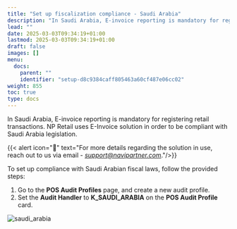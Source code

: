 ```yaml
---
title: "Set up fiscalization compliance - Saudi Arabia"
description: "In Saudi Arabia, E-invoice reporting is mandatory for registering retail transactions. NP Retail uses E-Invoice solution in order to be compliant with Saudi Arabia legislation."
lead: ""
date: 2025-03-03T09:34:19+01:00
lastmod: 2025-03-03T09:34:19+01:00
draft: false
images: []
menu:
  docs:
    parent: ""
    identifier: "setup-d8c9384caff805463a60cf487e06cc02"
weight: 855
toc: true
type: docs
---
```


In Saudi Arabia, E-invoice reporting is mandatory for registering retail transactions. NP Retail uses E-Invoice solution in order to be compliant with Saudi Arabia legislation.


  {{< alert icon="📝" text="For more details regarding the solution in use, reach out to us via email - <i>support@navipartner.com</i>."/>}}

To set up compliance with Saudi Arabian fiscal laws, follow the provided steps:

1. Go to the **POS Audit Profiles** page, and create a new audit profile. 
2. Set the **Audit Handler** to **K_SAUDI_ARABIA** on the **POS Audit Profile** card.      
   
![saudi_arabia](saudi_arabia.png)